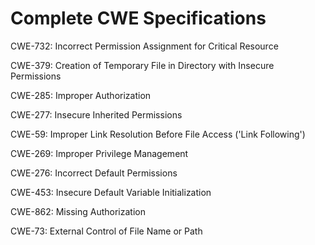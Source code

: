 

# Complete CWE Specifications

CWE-732: Incorrect Permission Assignment for Critical Resource

CWE-379: Creation of Temporary File in Directory with Insecure Permissions

CWE-285: Improper Authorization

CWE-277: Insecure Inherited Permissions

CWE-59: Improper Link Resolution Before File Access ('Link Following')

CWE-269: Improper Privilege Management

CWE-276: Incorrect Default Permissions

CWE-453: Insecure Default Variable Initialization

CWE-862: Missing Authorization

CWE-73: External Control of File Name or Path